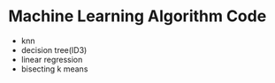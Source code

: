 # Machine Learning Algorithm Code

* knn
* decision tree(ID3)
* linear regression
* bisecting k means

